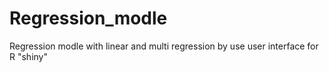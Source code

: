 # Regression_modle
Regression modle with linear and multi regression by use user interface for R "shiny"
<div>
  <img scr="https://github.com/omar01alaa/Regression_modle/assets/145704342/fc993491-abae-4ad5-9a38-3c5543251cd5.png">
</div>
